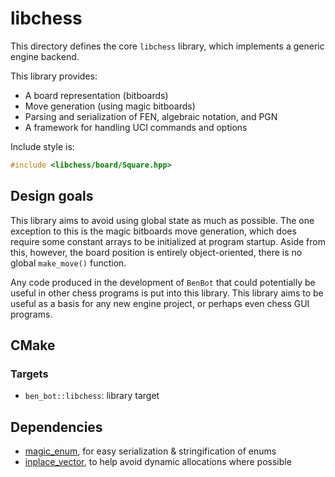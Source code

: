 # libchess

This directory defines the core `libchess` library, which implements a generic engine backend.

This library provides:
* A board representation (bitboards)
* Move generation (using magic bitboards)
* Parsing and serialization of FEN, algebraic notation, and PGN
* A framework for handling UCI commands and options

Include style is:
```cpp
#include <libchess/board/Square.hpp>
```

## Design goals

This library aims to avoid using global state as much as possible. The one exception to this is the magic bitboards move generation, which does require some constant arrays to be initialized at program startup. Aside from this, however, the board position is entirely object-oriented, there is no global `make_move()` function.

Any code produced in the development of `BenBot` that could potentially be useful in other chess programs is put into this library. This library aims to be useful as a basis for any new engine project, or perhaps even chess GUI programs.

## CMake

### Targets

* `ben_bot::libchess`: library target

## Dependencies

* [magic_enum](https://github.com/Neargye/magic_enum), for easy serialization & stringification of enums
* [inplace_vector](https://github.com/bemanproject/inplace_vector/tree/main), to help avoid dynamic allocations where possible
